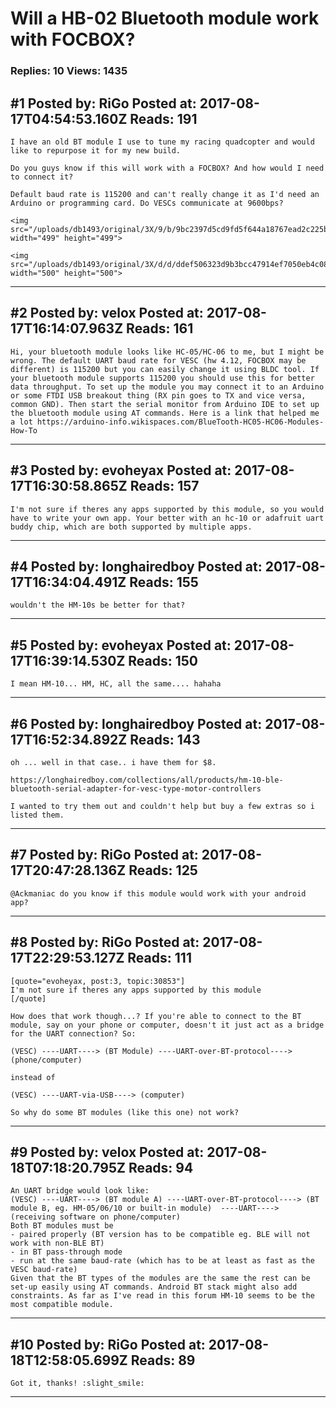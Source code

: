 # Will a HB-02 Bluetooth module work with FOCBOX?

### Replies: 10 Views: 1435

## \#1 Posted by: RiGo Posted at: 2017-08-17T04:54:53.160Z Reads: 191

```
I have an old BT module I use to tune my racing quadcopter and would like to repurpose it for my new build.

Do you guys know if this will work with a FOCBOX? And how would I need to connect it?

Default baud rate is 115200 and can't really change it as I'd need an Arduino or programming card. Do VESCs communicate at 9600bps?

<img src="/uploads/db1493/original/3X/9/b/9bc2397d5cd9fd5f644a18767ead2c225bc1abfe.jpg" width="499" height="499">

<img src="/uploads/db1493/original/3X/d/d/ddef506323d9b3bcc47914ef7050eb4c0863e25c.jpg" width="500" height="500">
```

---
## \#2 Posted by: velox Posted at: 2017-08-17T16:14:07.963Z Reads: 161

```
Hi, your bluetooth module looks like HC-05/HC-06 to me, but I might be wrong. The default UART baud rate for VESC (hw 4.12, FOCBOX may be different) is 115200 but you can easily change it using BLDC tool. If your bluetooth module supports 115200 you should use this for better data throughput. To set up the module you may connect it to an Arduino or some FTDI USB breakout thing (RX pin goes to TX and vice versa, common GND). Then start the serial monitor from Arduino IDE to set up the bluetooth module using AT commands. Here is a link that helped me a lot https://arduino-info.wikispaces.com/BlueTooth-HC05-HC06-Modules-How-To
```

---
## \#3 Posted by: evoheyax Posted at: 2017-08-17T16:30:58.865Z Reads: 157

```
I'm not sure if theres any apps supported by this module, so you would have to write your own app. Your better with an hc-10 or adafruit uart buddy chip, which are both supported by multiple apps.
```

---
## \#4 Posted by: longhairedboy Posted at: 2017-08-17T16:34:04.491Z Reads: 155

```
wouldn't the HM-10s be better for that?
```

---
## \#5 Posted by: evoheyax Posted at: 2017-08-17T16:39:14.530Z Reads: 150

```
I mean HM-10... HM, HC, all the same.... hahaha
```

---
## \#6 Posted by: longhairedboy Posted at: 2017-08-17T16:52:34.892Z Reads: 143

```
oh ... well in that case.. i have them for $8.

https://longhairedboy.com/collections/all/products/hm-10-ble-bluetooth-serial-adapter-for-vesc-type-motor-controllers

I wanted to try them out and couldn't help but buy a few extras so i listed them.
```

---
## \#7 Posted by: RiGo Posted at: 2017-08-17T20:47:28.136Z Reads: 125

```
@Ackmaniac do you know if this module would work with your android app?
```

---
## \#8 Posted by: RiGo Posted at: 2017-08-17T22:29:53.127Z Reads: 111

```
[quote="evoheyax, post:3, topic:30853"]
I'm not sure if theres any apps supported by this module
[/quote]

How does that work though...? If you're able to connect to the BT module, say on your phone or computer, doesn't it just act as a bridge for the UART connection? So:

(VESC) ----UART----> (BT Module) ----UART-over-BT-protocol----> (phone/computer)

instead of

(VESC) ----UART-via-USB----> (computer)

So why do some BT modules (like this one) not work?
```

---
## \#9 Posted by: velox Posted at: 2017-08-18T07:18:20.795Z Reads: 94

```
An UART bridge would look like:
(VESC) ----UART----> (BT module A) ----UART-over-BT-protocol----> (BT module B, eg. HM-05/06/10 or built-in module)  ----UART----> (receiving software on phone/computer)
Both BT modules must be
- paired properly (BT version has to be compatible eg. BLE will not work with non-BLE BT)
- in BT pass-through mode
- run at the same baud-rate (which has to be at least as fast as the VESC baud-rate)
Given that the BT types of the modules are the same the rest can be set-up easily using AT commands. Android BT stack might also add constraints. As far as I've read in this forum HM-10 seems to be the most compatible module.
```

---
## \#10 Posted by: RiGo Posted at: 2017-08-18T12:58:05.699Z Reads: 89

```
Got it, thanks! :slight_smile:
```

---
